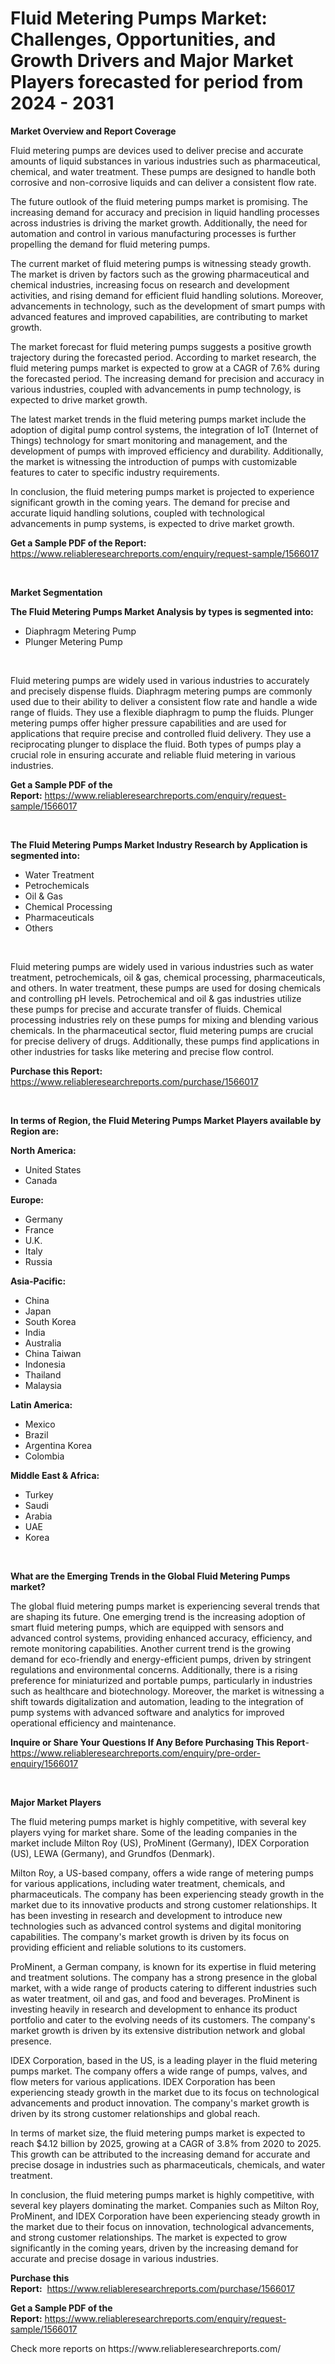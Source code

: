 <p><h1>Fluid Metering Pumps Market: Challenges, Opportunities, and Growth Drivers and Major Market Players forecasted for period from 2024 - 2031</h1></p><p><strong>Market Overview and Report Coverage</strong></p>
<p><p>Fluid metering pumps are devices used to deliver precise and accurate amounts of liquid substances in various industries such as pharmaceutical, chemical, and water treatment. These pumps are designed to handle both corrosive and non-corrosive liquids and can deliver a consistent flow rate.</p><p>The future outlook of the fluid metering pumps market is promising. The increasing demand for accuracy and precision in liquid handling processes across industries is driving the market growth. Additionally, the need for automation and control in various manufacturing processes is further propelling the demand for fluid metering pumps.</p><p>The current market of fluid metering pumps is witnessing steady growth. The market is driven by factors such as the growing pharmaceutical and chemical industries, increasing focus on research and development activities, and rising demand for efficient fluid handling solutions. Moreover, advancements in technology, such as the development of smart pumps with advanced features and improved capabilities, are contributing to market growth.</p><p>The market forecast for fluid metering pumps suggests a positive growth trajectory during the forecasted period. According to market research, the fluid metering pumps market is expected to grow at a CAGR of 7.6% during the forecasted period. The increasing demand for precision and accuracy in various industries, coupled with advancements in pump technology, is expected to drive market growth.</p><p>The latest market trends in the fluid metering pumps market include the adoption of digital pump control systems, the integration of IoT (Internet of Things) technology for smart monitoring and management, and the development of pumps with improved efficiency and durability. Additionally, the market is witnessing the introduction of pumps with customizable features to cater to specific industry requirements.</p><p>In conclusion, the fluid metering pumps market is projected to experience significant growth in the coming years. The demand for precise and accurate liquid handling solutions, coupled with technological advancements in pump systems, is expected to drive market growth.</p></p>
<p><strong>Get a Sample PDF of the Report:</strong> <a href="https://www.reliableresearchreports.com/enquiry/request-sample/1566017">https://www.reliableresearchreports.com/enquiry/request-sample/1566017</a></p>
<p>&nbsp;</p>
<p><strong>Market Segmentation</strong></p>
<p><strong>The Fluid Metering Pumps Market Analysis by types is segmented into:</strong></p>
<p><ul><li>Diaphragm Metering Pump</li><li>Plunger Metering Pump</li></ul></p>
<p>&nbsp;</p>
<p><p>Fluid metering pumps are widely used in various industries to accurately and precisely dispense fluids. Diaphragm metering pumps are commonly used due to their ability to deliver a consistent flow rate and handle a wide range of fluids. They use a flexible diaphragm to pump the fluids. Plunger metering pumps offer higher pressure capabilities and are used for applications that require precise and controlled fluid delivery. They use a reciprocating plunger to displace the fluid. Both types of pumps play a crucial role in ensuring accurate and reliable fluid metering in various industries.</p></p>
<p><strong>Get a Sample PDF of the Report:</strong>&nbsp;<a href="https://www.reliableresearchreports.com/enquiry/request-sample/1566017">https://www.reliableresearchreports.com/enquiry/request-sample/1566017</a></p>
<p>&nbsp;</p>
<p><strong>The Fluid Metering Pumps Market Industry Research by Application is segmented into:</strong></p>
<p><ul><li>Water Treatment</li><li>Petrochemicals</li><li>Oil & Gas</li><li>Chemical Processing</li><li>Pharmaceuticals</li><li>Others</li></ul></p>
<p>&nbsp;</p>
<p><p>Fluid metering pumps are widely used in various industries such as water treatment, petrochemicals, oil & gas, chemical processing, pharmaceuticals, and others. In water treatment, these pumps are used for dosing chemicals and controlling pH levels. Petrochemical and oil & gas industries utilize these pumps for precise and accurate transfer of fluids. Chemical processing industries rely on these pumps for mixing and blending various chemicals. In the pharmaceutical sector, fluid metering pumps are crucial for precise delivery of drugs. Additionally, these pumps find applications in other industries for tasks like metering and precise flow control.</p></p>
<p><strong>Purchase this Report:</strong>&nbsp; <a href="https://www.reliableresearchreports.com/purchase/1566017">https://www.reliableresearchreports.com/purchase/1566017</a></p>
<p>&nbsp;</p>
<p><strong>In terms of Region, the Fluid Metering Pumps Market Players available by Region are:</strong></p>
<p>
    <p> <strong> North America: </strong>
        <ul>
            <li>United States</li>
            <li>Canada</li>
        </ul>
        </p> 
    <p> <strong> Europe: </strong>
        <ul>
            <li>Germany</li>
            <li>France</li>
            <li>U.K.</li>
            <li>Italy</li>
            <li>Russia</li>
        </ul>
        </p> 
    <p> <strong> Asia-Pacific: </strong>
        <ul>
            <li>China</li>
            <li>Japan</li>
            <li>South Korea</li>
            <li>India</li>
            <li>Australia</li>
            <li>China Taiwan</li>
            <li>Indonesia</li>
            <li>Thailand</li>
            <li>Malaysia</li>
        </ul>
        </p> 
    <p> <strong> Latin America: </strong>
        <ul>
            <li>Mexico</li>
            <li>Brazil</li>
            <li>Argentina Korea</li>
            <li>Colombia</li>
        </ul>
        </p> 
    <p> <strong> Middle East & Africa: </strong>
        <ul>
            <li>Turkey</li>
            <li>Saudi</li>
            <li>Arabia</li>
            <li>UAE</li>
            <li>Korea</li>
        </ul>
    </p>
    </p>
<p>&nbsp;</p>
<p><strong>What are the Emerging Trends in the Global Fluid Metering Pumps market?</strong></p>
<p><p>The global fluid metering pumps market is experiencing several trends that are shaping its future. One emerging trend is the increasing adoption of smart fluid metering pumps, which are equipped with sensors and advanced control systems, providing enhanced accuracy, efficiency, and remote monitoring capabilities. Another current trend is the growing demand for eco-friendly and energy-efficient pumps, driven by stringent regulations and environmental concerns. Additionally, there is a rising preference for miniaturized and portable pumps, particularly in industries such as healthcare and biotechnology. Moreover, the market is witnessing a shift towards digitalization and automation, leading to the integration of pump systems with advanced software and analytics for improved operational efficiency and maintenance.</p></p>
<p><strong>Inquire or Share Your Questions If Any Before Purchasing This Report</strong>- <a href="https://www.reliableresearchreports.com/enquiry/pre-order-enquiry/1566017">https://www.reliableresearchreports.com/enquiry/pre-order-enquiry/1566017</a></p>
<p>&nbsp;</p>
<p><strong>Major Market Players</strong></p>
<p><p>The fluid metering pumps market is highly competitive, with several key players vying for market share. Some of the leading companies in the market include Milton Roy (US), ProMinent (Germany), IDEX Corporation (US), LEWA (Germany), and Grundfos (Denmark).</p><p>Milton Roy, a US-based company, offers a wide range of metering pumps for various applications, including water treatment, chemicals, and pharmaceuticals. The company has been experiencing steady growth in the market due to its innovative products and strong customer relationships. It has been investing in research and development to introduce new technologies such as advanced control systems and digital monitoring capabilities. The company's market growth is driven by its focus on providing efficient and reliable solutions to its customers.</p><p>ProMinent, a German company, is known for its expertise in fluid metering and treatment solutions. The company has a strong presence in the global market, with a wide range of products catering to different industries such as water treatment, oil and gas, and food and beverages. ProMinent is investing heavily in research and development to enhance its product portfolio and cater to the evolving needs of its customers. The company's market growth is driven by its extensive distribution network and global presence.</p><p>IDEX Corporation, based in the US, is a leading player in the fluid metering pumps market. The company offers a wide range of pumps, valves, and flow meters for various applications. IDEX Corporation has been experiencing steady growth in the market due to its focus on technological advancements and product innovation. The company's market growth is driven by its strong customer relationships and global reach.</p><p>In terms of market size, the fluid metering pumps market is expected to reach $4.12 billion by 2025, growing at a CAGR of 3.8% from 2020 to 2025. This growth can be attributed to the increasing demand for accurate and precise dosage in industries such as pharmaceuticals, chemicals, and water treatment.</p><p>In conclusion, the fluid metering pumps market is highly competitive, with several key players dominating the market. Companies such as Milton Roy, ProMinent, and IDEX Corporation have been experiencing steady growth in the market due to their focus on innovation, technological advancements, and strong customer relationships. The market is expected to grow significantly in the coming years, driven by the increasing demand for accurate and precise dosage in various industries.</p></p>
<p><strong>Purchase this Report:</strong>&nbsp;&nbsp;<a href="https://www.reliableresearchreports.com/purchase/1566017">https://www.reliableresearchreports.com/purchase/1566017</a></p>
<p></p>
<p><strong>Get a Sample PDF of the Report:</strong>&nbsp;<a href="https://www.reliableresearchreports.com/enquiry/request-sample/1566017">https://www.reliableresearchreports.com/enquiry/request-sample/1566017</a></p>
<p>Check more reports on https://www.reliableresearchreports.com/</p>